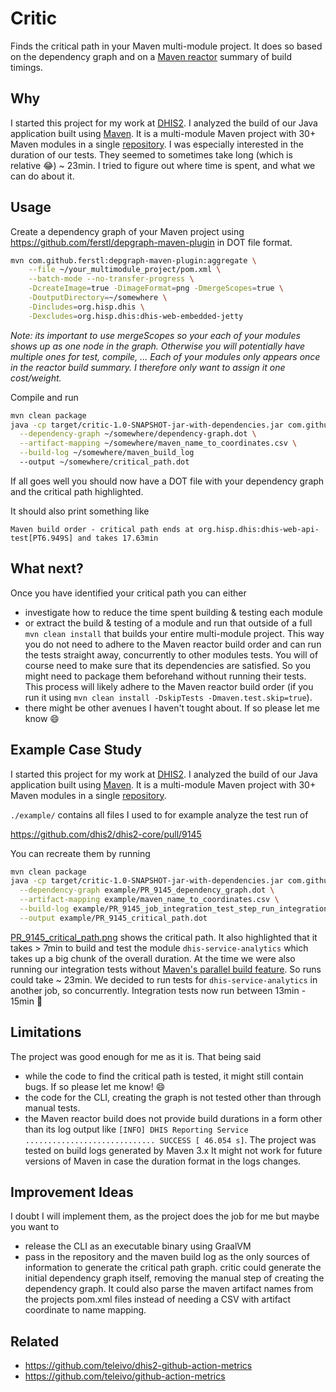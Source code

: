 # Critic

Finds the critical path in your Maven multi-module project. It does so based on
the dependency graph and on a [Maven
reactor](https://maven.apache.org/guides/mini/guide-multiple-modules.html)
summary of build timings.

## Why

I started this project for my work at [DHIS2](https://dhis2.org/about/). I
analyzed the build of our Java application built using
[Maven](https://maven.apache.org/). It is a multi-module Maven project with 30+
Maven modules in a single [repository](https://github.com/dhis2/dhis2-core/). I
was especially interested in the duration of our tests. They seemed to
sometimes take long (which is relative :joy:) ~ 23min. I tried to figure out
where time is spent, and what we can do about it.

## Usage

Create a dependency graph of your Maven project using
https://github.com/ferstl/depgraph-maven-plugin in DOT file format.

```sh
mvn com.github.ferstl:depgraph-maven-plugin:aggregate \
    --file ~/your_multimodule_project/pom.xml \
    --batch-mode --no-transfer-progress \
    -DcreateImage=true -DimageFormat=png -DmergeScopes=true \
    -DoutputDirectory=~/somewhere \
    -Dincludes=org.hisp.dhis \
    -Dexcludes=org.hisp.dhis:dhis-web-embedded-jetty
```

*Note: its important to use mergeScopes so your each of your modules shows up
as one node in the graph. Otherwise you will potentially have multiple ones for
test, compile, ... Each of your modules only appears once in the reactor build
summary. I therefore only want to assign it one cost/weight.*

Compile and run

```sh
mvn clean package
java -cp target/critic-1.0-SNAPSHOT-jar-with-dependencies.jar com.github.teleivo.critic.App \
  --dependency-graph ~/somewhere/dependency-graph.dot \
  --artifact-mapping ~/somewhere/maven_name_to_coordinates.csv \
  --build-log ~/somewhere/maven_build_log
  --output ~/somewhere/critical_path.dot
```

If all goes well you should now have a DOT file with your dependency graph and
the critical path highlighted.

It should also print something like

`Maven build order - critical path ends at org.hisp.dhis:dhis-web-api-test[PT6.949S] and takes 17.63min`

## What next?

Once you have identified your critical path you can either

* investigate how to reduce the time spent building & testing each module
* or extract the build & testing of a module and run that outside of a full
  `mvn clean install` that builds your entire multi-module project. This way
  you do not need to adhere to the Maven reactor build order and can run the
  tests straight away, concurrently to other modules tests. You will of course
  need to make sure that its dependencies are satisfied. So you might need to
  package them beforehand without running their tests. This process will likely
  adhere to the Maven reactor build order (if you run it using `mvn clean
  install -DskipTests -Dmaven.test.skip=true`).
* there might be other avenues I haven't tought about. If so please let me know
  :smile:

## Example Case Study

I started this project for my work at [DHIS2](https://dhis2.org/about/). I
analyzed the build of our Java application built using
[Maven](https://maven.apache.org/). It is a multi-module Maven project with 30+
Maven modules in a single [repository](https://github.com/dhis2/dhis2-core/).

`./example/` contains all files I used to for example analyze the test run of

https://github.com/dhis2/dhis2-core/pull/9145

You can recreate them by running

```sh
mvn clean package
java -cp target/critic-1.0-SNAPSHOT-jar-with-dependencies.jar com.github.teleivo.critic.App \
  --dependency-graph example/PR_9145_dependency_graph.dot \
  --artifact-mapping example/maven_name_to_coordinates.csv \
  --build-log example/PR_9145_job_integration_test_step_run_integration_tests \
  --output example/PR_9145_critical_path.dot
```

[PR_9145_critical_path.png](./example/PR_9145_critical_path.png) shows the
critical path. It also highlighted that it takes > 7min to build and test
the module `dhis-service-analytics` which takes up a big chunk of the overall
duration. At the time we were also running our
integration tests without [Maven's parallel build feature](https://cwiki.apache.org/confluence/display/MAVEN/Parallel+builds+in+Maven+3).
So runs could take ~ 23min. We decided to run tests for `dhis-service-analytics`
in another job, so concurrently. Integration tests now run between 13min -
15min :tada:

## Limitations

The project was good enough for me as it is. That being said

* while the code to find the critical path is tested, it might still contain
  bugs. If so please let me know! :smile:
* the code for the CLI, creating the graph is not tested other than through
  manual tests.
* the Maven reactor build does not provide build durations in a form other than
  its log output like `[INFO] DHIS Reporting Service
  ............................. SUCCESS [ 46.054 s]`. The project was tested on
  build logs generated by Maven 3.x It might not work for future versions of
  Maven in case the duration format in the logs changes.

## Improvement Ideas

I doubt I will implement them, as the project does the job for me but maybe you
want to

* release the CLI as an executable binary using GraalVM
* pass in the repository and the maven build log as the only sources of
  information to generate the critical path graph. critic could generate the
  initial dependency graph itself, removing the manual step of creating the
  dependency graph. It could also parse the maven artifact names from the
  projects pom.xml files instead of needing a CSV with artifact coordinate to
  name mapping.

## Related

* https://github.com/teleivo/dhis2-github-action-metrics
* https://github.com/teleivo/github-action-metrics
